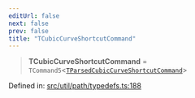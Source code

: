 ```yaml
---
editUrl: false
next: false
prev: false
title: "TCubicCurveShortcutCommand"
---
```


> **TCubicCurveShortcutCommand** = `TCommand5`\<[`TParsedCubicCurveShortcutCommand`](/api/type-aliases/tparsedcubiccurveshortcutcommand/)\>

Defined in: [src/util/path/typedefs.ts:188](https://github.com/fabricjs/fabric.js/blob/fea1b29b7495d9634e300bd4bfa43de097745805/src/util/path/typedefs.ts#L188)
